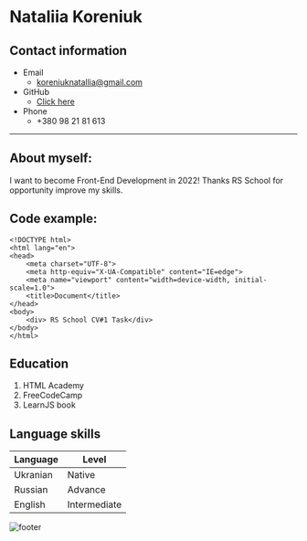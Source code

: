 # Nataliia Koreniuk

## Contact information 

* Email 
    * koreniuknatallia@gmail.com
* GitHub 
    * [Click here](https://github.com/Nataliia95254)
* Phone 
    * +380 98 21 81 613

***

## About myself:
I want to become Front-End Development in 2022! Thanks RS School for opportunity improve my skills.
## Code example:

```
<!DOCTYPE html>
<html lang="en">
<head>
    <meta charset="UTF-8">
    <meta http-equiv="X-UA-Compatible" content="IE=edge">
    <meta name="viewport" content="width=device-width, initial-scale=1.0">
    <title>Document</title>
</head>
<body>
    <div> RS School CV#1 Task</div>
</body>
</html>
```
## Education 
 1. HTML Academy 
 2. FreeCodeCamp
 3. LearnJS book

## Language skills 

|Language| Level |
| ----------- | ----------- |
| Ukranian      | Native       |
| Russian  | Advance        |
| English  | Intermediate        |


![footer](https://yugindustries.com/wp-content/uploads/2018/03/marqui-enterprise-colour-bands-footer.png)

